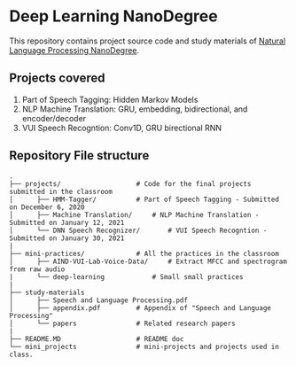 # Deep Learning NanoDegree
This repository contains project source code and study materials of [Natural Language Processing NanoDegree](https://www.udacity.com/course/natural-language-processing-nanodegree--nd892).

## Projects covered
1. Part of Speech Tagging: Hidden Markov Models 
2. NLP Machine Translation: GRU, embedding, bidirectional, and encoder/decoder
3. VUI Speech Recogntion: Conv1D, GRU birectional RNN

## Repository File structure
    .
    ├── projects/        			# Code for the final projects submitted in the classroom
    │      ├── HMM-Tagger/			# Part of Speech Tagging - Submitted on December 6, 2020
    │  	   ├── Machine Translation/		# NLP Machine Translation - Submitted on January 12, 2021 
    │      └── DNN Speech Recognizer/		# VUI Speech Recogntion - Submitted on January 30, 2021 
    |
    ├── mini-practices/				# All the practices in the classroom
    │  	   ├── AIND-VUI-Lab-Voice-Data/ 	# Extract MFCC and spectrogram from raw audio
    |	   └── deep-learning			# Small small practices
    |
    ├── study-materials
    │      ├── Speech and Language Processing.pdf
    │      ├── appendix.pdf			# Appendix of "Speech and Language Processing"
    │      └── papers				# Related research papers
    |
    ├── README.MD        			# README doc
    └── mini_projects    			# mini-projects and projects used in class. 


